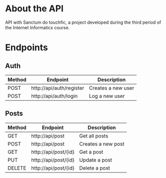 # About the API

API with Sanctum do touchfic, a project developed during the third period of the Internet Informatics course.

# Endpoints

## Auth

Method | Endpoint | Description
-------- | ---- | -----
POST | http://api/auth/register | Creates a new user 
POST | http://api/auth/login | Log a new user

## Posts

Method | Endpoint | Description
-------- | ---- | -----
GET | http://api/post | Get all posts
POST | http://api/post | Creates a new post
GET | http://api/post/{id} | Get a post
PUT | http://api/post/{id} | Update a post
DELETE | http://api/post/{id} | Delete a post